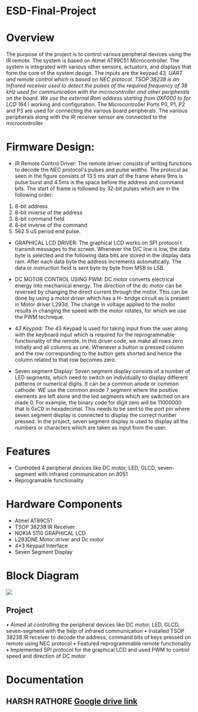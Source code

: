 # ESD-Final-Project

# Overview
The purpose of the project is to control various peripheral devices using the IR remote. The system is based on Atmel AT89C51 Microcontroller. The system is integrated with various other sensors, actuators, and displays that form the core of the system design. The inputs are the keypad 4*3, UART and remote control which is based on NEC protocol. TSOP 38238 is an Infrared receiver used to detect the pulses of the required frequency of 38 kHz used for communication with the microcontroller and other peripherals on the board. We use the external Rom address starting from 0XF000 to for LCD 16*4 l working and configuration. The Microcontroller Ports P0, P1, P2 and P3 are used for connecting the various board peripherals. The various peripherals along with the IR receiver sensor are connected to the microcontroller

# **Firmware Design:**

-   IR Remote Control Driver:
The remote driver consists of writing functions to decode the NEC protocol's pulses and pulse widths. The protocol as seen in the figure consists of 13.5 ms start of the frame where 9ms is pulse burst and 4.5ms is the space before the address and command bits. The start of frame is followed by 32-bit pulses which are in the following order:
1. 8-bit address
2. 8-bit inverse of the address
3. 8-bit command field
4. 8-bit inverse of the command
5. 562.5 uS period end pulse.

-    GRAPHICAL LCD DRIVER:
The graphical LCD works on SPI protocol t transmit messages to the screen. Whenever the D/C line is low, the data byte is selected and the following data bits are stored in the display data ram. After each data byte the address increments automatically. The data or instruction field is sent byte by byte from MSB to LSB.

-    DC MOTOR CONTROL USING PWM:
DC motor converts electrical energy into mechanical energy. The direction of the dc motor can be reversed by changing the direct current through the motor. This can be done by using a motor driver which has a H- bridge circuit as is present in Motor driver L293d.
The change in voltage applied to the motor results in changing the speed with the motor rotates, for which we use the PWM technique.

-    4*3 Keypad:
The 4*3 Keypad is used for taking input from the user along with the keyboard input which is required for the reprogrammable functionality of the remote. In this driver code, we make all rows zero initially and all columns as one. Whenever a button is pressed column and the row corresponding to the button gets shorted and hence the column related to that row becomes zero.

-    Seven segment Display:
Seven segment display consists of a number of LED segments, which need to switch on individually to display different patterns or numerical digits. It can be a common anode or common cathode. WE use the common anode 7 segment where the positive elements are left alone and the led segments which are switched on are made 0. For example, the binary code for digit zero will be 11000000 that is 0xC0 in hexadecimal. This needs to be sent to the port pin where seven segment display is connected to display the correct number pressed. In the project, seven segment display is used to display all the numbers or characters which are taken as input from the user.

# Features 
* Controlled 4 peripheral devices like DC motor, LED, GLCD, seven-segment with infrared communication on 8051
* Reprogramable functionality

# Hardware Components
* Atmel AT89C51
* TSOP 38238 IR Receiver
* NOKIA 5110 GRAPHICAL LCD
* L293DNE Motor driver and Dc motor
* 4*3 Keypad Interface
* Seven Segment Display

# Block Diagram
![](https://github.com/HARSH1911RATHORE/IR_Remote_Control_using_8051-ESD_FINAL_PROJECT/blob/master/PICTURES/Block_Diagram.png)

## [](https://github.com/HARSH1911RATHORE/IOT_final_project_spring_2020/tree/1262f5e660c0273681406807c0b4457386b7123b#project-status)Project
•	Aimed at controlling the peripheral devices like DC motor, LED, GLCD, seven-segment with the help of infrared communication
•	Installed TSOP 38238 IR receiver to decode the address, command bits of keys pressed on remote using NEC protocol
•	Featured reprogrammable remote functionality 
•	Implemented SPI protocol for the graphical LCD and used PWM to control speed and direction of DC motor

# Documentation
## HARSH RATHORE [](https://github.com/HARSH1911RATHORE/IOT_final_project_spring_2020/tree/1262f5e660c0273681406807c0b4457386b7123b#google-drive-link)[Google drive link](https://drive.google.com/drive/u/1/folders/1FM8G4nL0fplihENYMFtwnbRBXwX1w5KG)
